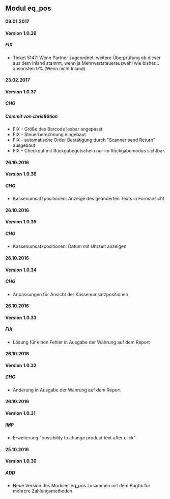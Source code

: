 ## Modul eq_pos

#### 09.01.2017
#### Version 1.0.39
##### FIX
- Ticket 5147: Wenn Partner zugeordnet, weitere Überprüfung ob dieser aus dem Inland stammt, wenn ja Mehrwertsteuerauswahl wie bisher... ansonsten 0% (Wenn nicht Inland)

#### 23.02.2017
#### Version 1.0.37
##### CHG
##### Commit von chris86tian 
 -  FIX - Größe des Barcode lesbar angepasst
 -  FIX - Steuerberechnung eingebaut
 -  FIX - automatische Order Bestätigung  durch "Scanner send Return" ausgebaut
 -  FIX - Checkout mit Rückgabegutschein nur im Rückgabemodus sichtbar.

#### 26.10.2016
#### Version 1.0.36
##### CHG
-  Kassenumsatzpositionen: Anzeige des geänderten Texts in Formansicht


#### 26.10.2016
#### Version 1.0.35
##### CHG
-  Kassenumsatzpositionen: Datum mit Uhrzeit anzeigen


#### 26.10.2016
#### Version 1.0.34
##### CHG
-  Anpassungen für Ansicht der Kassenumsatzpositionen


#### 26.10.2016
#### Version 1.0.33
##### FIX
-  Lösung für einen Fehler in Ausgabe der Währung auf dem Report

#### 26.10.2016
#### Version 1.0.32
##### CHG
-  Änderung in Ausgabe der Währung auf dem Report

#### 26.10.2016
#### Version 1.0.31
##### IMP
-  Erweiterung "possibility to change product text after click"

#### 25.10.2016
#### Version 1.0.30
##### ADD
-  Neue Version des Modules eq_pos zusammen mit dem Bugfix für mehrere Zahlungsmethoden